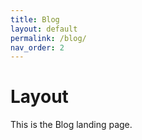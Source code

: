 ```yaml
---
title: Blog
layout: default
permalink: /blog/
nav_order: 2
---
```


# Layout

This is the Blog landing page.